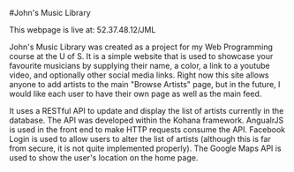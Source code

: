 #John's Music Library

This webpage is live at:  52.37.48.12/JML

John's Music Library was created as a project for my Web Programming course at the U of S. It is a simple website that is used to showcase your favourite musicians by supplying their name, a color, a link to a youtube video, and optionally other social media links. Right now this site allows anyone to add artists to the main "Browse Artists" page, but in the future, I would like each user to have their own page as well as the main feed.

It uses a RESTful API to update and display the list of artists currently in the database. The API was developed within the Kohana framework. AngualrJS is used in the front end to make HTTP requests consume the API. Facebook Login is used to allow users to alter the list of artists (although this is far from secure, it is not quite implemented properly). The Google Maps API is used to show the user's location on the home page.






